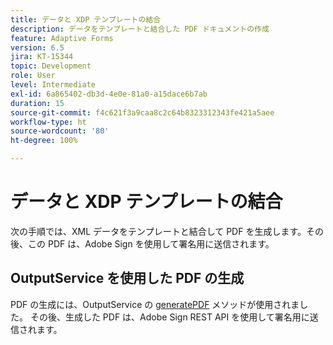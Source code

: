 ```yaml
---
title: データと XDP テンプレートの結合
description: データをテンプレートと結合した PDF ドキュメントの作成
feature: Adaptive Forms
version: 6.5
jira: KT-15344
topic: Development
role: User
level: Intermediate
exl-id: 6a865402-db3d-4e0e-81a0-a15dace6b7ab
duration: 15
source-git-commit: f4c621f3a9caa8c2c64b8323312343fe421a5aee
workflow-type: ht
source-wordcount: '80'
ht-degree: 100%

---
```


# データと XDP テンプレートの結合

次の手順では、XML データをテンプレートと結合して PDF を生成します。その後、この PDF は、Adobe Sign を使用して署名用に送信されます。

## OutputService を使用した PDF の生成

PDF の生成には、OutputService の [generatePDF](https://developer.adobe.com/experience-manager/reference-materials/6-5/forms/javadocs/com/adobe/fd/output/api/OutputService.html#generatePDFOutput-com.adobe.aemfd.docmanager.Document-com.adobe.aemfd.docmanager.Document-com.adobe.fd.output.api.PDFOutputOptions-) メソッドが使用されました。
その後、生成した PDF は、Adobe Sign REST API を使用して署名用に送信されます。

